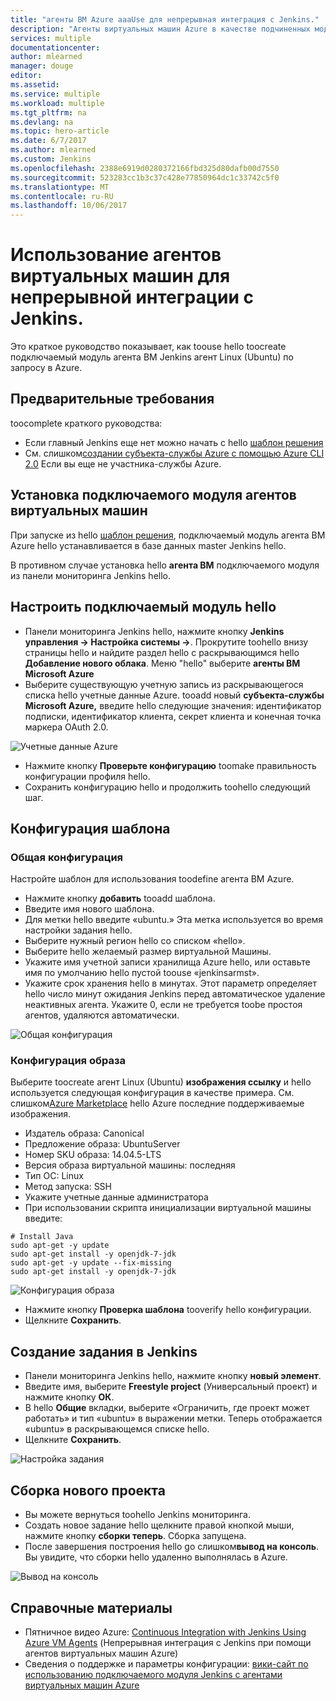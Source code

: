 ```yaml
---
title: "агенты ВМ Azure aaaUse для непрерывная интеграция с Jenkins."
description: "Агенты виртуальных машин Azure в качестве подчиненных модулей Jenkins."
services: multiple
documentationcenter: 
author: mlearned
manager: douge
editor: 
ms.assetid: 
ms.service: multiple
ms.workload: multiple
ms.tgt_pltfrm: na
ms.devlang: na
ms.topic: hero-article
ms.date: 6/7/2017
ms.author: mlearned
ms.custom: Jenkins
ms.openlocfilehash: 2388e6919d0280372166fbd325d80dafb00d7550
ms.sourcegitcommit: 523283cc1b3c37c428e77850964dc1c33742c5f0
ms.translationtype: MT
ms.contentlocale: ru-RU
ms.lasthandoff: 10/06/2017
---
```

# <a name="use-azure-vm-agents-for-continuous-integration-with-jenkins"></a>Использование агентов виртуальных машин для непрерывной интеграции с Jenkins.

Это краткое руководство показывает, как toouse hello toocreate подключаемый модуль агента ВМ Jenkins агент Linux (Ubuntu) по запросу в Azure.

## <a name="prerequisites"></a>Предварительные требования

toocomplete краткого руководства:

* Если главный Jenkins еще нет можно начать с hello [шаблон решения](install-jenkins-solution-template.md) 
* См. слишком[создании субъекта-службы Azure с помощью Azure CLI 2.0](https://docs.microsoft.com/en-us/cli/azure/create-an-azure-service-principal-azure-cli?toc=%2fazure%2fazure-resource-manager%2ftoc.json) Если вы еще не участника-службы Azure.

## <a name="install-azure-vm-agents-plugin"></a>Установка подключаемого модуля агентов виртуальных машин

При запуске из hello [шаблон решения](install-jenkins-solution-template.md), подключаемый модуль агента ВМ Azure hello устанавливается в базе данных master Jenkins hello.

В противном случае установка hello **агента ВМ** подключаемого модуля из панели мониторинга Jenkins hello.

## <a name="configure-hello-plugin"></a>Настроить подключаемый модуль hello

* Панели мониторинга Jenkins hello, нажмите кнопку **Jenkins управления -> Настройка системы ->**. Прокрутите toohello внизу страницы hello и найдите раздел hello с раскрывающимся hello **Добавление нового облака**. Меню "hello" выберите **агенты ВМ Microsoft Azure**
* Выберите существующую учетную запись из раскрывающегося списка hello учетные данные Azure.  tooadd новый **субъекта-службы Microsoft Azure,** введите hello следующие значения: идентификатор подписки, идентификатор клиента, секрет клиента и конечная точка маркера OAuth 2.0.

![Учетные данные Azure](./media/jenkins-azure-vm-agents/service-principal.png)

* Нажмите кнопку **Проверьте конфигурацию** toomake правильность конфигурации профиля hello.
* Сохранить конфигурацию hello и продолжить toohello следующий шаг.

## <a name="template-configuration"></a>Конфигурация шаблона

### <a name="general-configuration"></a>Общая конфигурация
Настройте шаблон для использования toodefine агента ВМ Azure. 

* Нажмите кнопку **добавить** tooadd шаблона. 
* Введите имя нового шаблона. 
* Для метки hello введите «ubuntu.» Эта метка используется во время настройки задания hello.
* Выберите нужный регион hello со списком «hello».
* Выберите hello желаемый размер виртуальной Машины.
* Укажите имя учетной записи хранилища Azure hello, или оставьте имя по умолчанию hello пустой toouse «jenkinsarmst».
* Укажите срок хранения hello в минутах. Этот параметр определяет hello число минут ожидания Jenkins перед автоматическое удаление неактивных агента. Укажите 0, если не требуется toobe простоя агентов, удаляются автоматически.

![Общая конфигурация](./media/jenkins-azure-vm-agents/general-config.png)

### <a name="image-configuration"></a>Конфигурация образа

Выберите toocreate агент Linux (Ubuntu) **изображения ссылку** и hello используется следующая конфигурация в качестве примера. См. слишком[Azure Marketplace](https://azuremarketplace.microsoft.com/en-us/marketplace/apps/category/compute?subcategories=virtual-machine-images&page=1) hello Azure последние поддерживаемые изображения.

* Издатель образа: Canonical
* Предложение образа: UbuntuServer
* Номер SKU образа: 14.04.5-LTS
* Версия образа виртуальной машины: последняя
* Тип ОС: Linux
* Метод запуска: SSH
* Укажите учетные данные администратора
* При использовании скрипта инициализации виртуальной машины введите:
```
# Install Java
sudo apt-get -y update
sudo apt-get install -y openjdk-7-jdk
sudo apt-get -y update --fix-missing
sudo apt-get install -y openjdk-7-jdk
```
![Конфигурация образа](./media/jenkins-azure-vm-agents/image-config.png)

* Нажмите кнопку **Проверка шаблона** tooverify hello конфигурации.
* Щелкните **Сохранить**.

## <a name="create-a-job-in-jenkins"></a>Создание задания в Jenkins

* Панели мониторинга Jenkins hello, нажмите кнопку **новый элемент**. 
* Введите имя, выберите **Freestyle project** (Универсальный проект) и нажмите кнопку **ОК**.
* В hello **Общие** вкладки, выберите «Ограничить, где проект может работать» и тип «ubuntu» в выражении метки. Теперь отображается «ubuntu» в раскрывающемся списке hello.
* Щелкните **Сохранить**.

![Настройка задания](./media/jenkins-azure-vm-agents/job-config.png)

## <a name="build-your-new-project"></a>Сборка нового проекта

* Вы можете вернуться toohello Jenkins мониторинга.
* Создать новое задание hello щелкните правой кнопкой мыши, нажмите кнопку **сборки теперь**. Сборка запущена. 
* После завершения построения hello go слишком**вывод на консоль**. Вы увидите, что сборки hello удаленно выполнялась в Azure.

![Вывод на консоль](./media/jenkins-azure-vm-agents/console-output.png)

## <a name="reference"></a>Справочные материалы

* Пятничное видео Azure: [Continuous Integration with Jenkins Using Azure VM Agents](https://channel9.msdn.com/Shows/Azure-Friday/Continuous-Integration-with-Jenkins-Using-Azure-VM-Agents) (Непрерывная интеграция с Jenkins при помощи агентов виртуальных машин Azure)
* Сведения о поддержке и параметры конфигурации: [вики-сайт по использованию подключаемого модуля Jenkins с агентами виртуальных машин Azure](https://wiki.jenkins-ci.org/display/JENKINS/Azure+VM+Agents+Plugin) 

